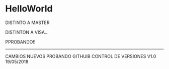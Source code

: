 # HelloWorld
DISTINTO A MASTER

DISTINTON A VISA...

PPROBANDO!!


------------------------------------
CAMBIOS NUEVOS PROBANDO GITHUIB
CONTROL DE VERSIONES
V1.0 19/05/2018
